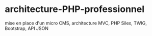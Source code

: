 # architecture-PHP-professionnel
mise en place d'un micro CMS, architecture MVC, PHP Silex, TWIG, Bootstrap, API JSON

